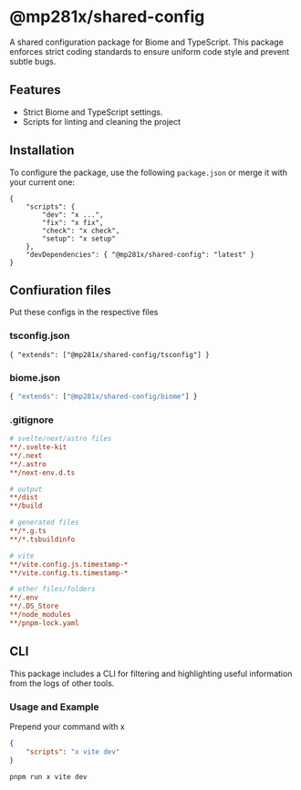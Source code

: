# @mp281x/shared-config

A shared configuration package for Biome and TypeScript.
This package enforces strict coding standards to ensure uniform code style and prevent subtle bugs.

## Features

- Strict Biome and TypeScript settings.
- Scripts for linting and cleaning the project

## Installation

To configure the package, use the following `package.json` or merge it with your current one:

```jsonc
{
	"scripts": {
		"dev": "x ...",
		"fix": "x fix",
		"check": "x check",
		"setup": "x setup"
	},
	"devDependencies": { "@mp281x/shared-config": "latest" }
}
```

## Confiuration files

Put these configs in the respective files

### tsconfig.json

```jsonc
{ "extends": ["@mp281x/shared-config/tsconfig"] }
```

### biome.json

```js
{ "extends": ["@mp281x/shared-config/biome"] }
```

### .gitignore

```ini
# svelte/next/astro files
**/.svelte-kit
**/.next
**/.astro
**/next-env.d.ts

# output
**/dist
**/build

# generated files
**/*.g.ts
**/*.tsbuildinfo

# vite
**/vite.config.js.timestamp-*
**/vite.config.ts.timestamp-*

# other files/folders
**/.env
**/.DS_Store
**/node_modules
**/pnpm-lock.yaml
```

## CLI

This package includes a CLI for filtering and highlighting useful information from the logs of other tools.

### Usage and Example

Prepend your command with x

```json
{
	"scripts": "x vite dev"
}
```

```sh
pnpm run x vite dev
```
